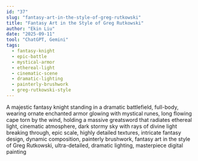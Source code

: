 ```yaml
---
id: "37"
slug: "fantasy-art-in-the-style-of-greg-rutkowski"
title: "Fantasy Art in the Style of Greg Rutkowski"
author: "Ekin Liu"
date: "2025-09-11"
tool: "ChatGPT, Gemini"
tags:
  - fantasy-knight
  - epic-battle
  - mystical-armor
  - ethereal-light
  - cinematic-scene
  - dramatic-lighting
  - painterly-brushwork
  - greg-rutkowski-style
---
```


A majestic fantasy knight standing in a dramatic battlefield, full-body, wearing ornate enchanted armor glowing with mystical runes, long flowing cape torn by the wind, holding a massive greatsword that radiates ethereal light, cinematic atmosphere, dark stormy sky with rays of divine light breaking through, epic scale, highly detailed textures, intricate fantasy design, dynamic composition, painterly brushwork, fantasy art in the style of Greg Rutkowski, ultra-detailed, dramatic lighting, masterpiece digital painting

